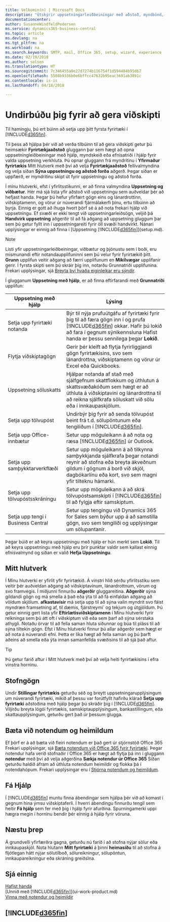 ```yaml
---
title: Velkomin(n) | Microsoft Docs
description: "Útskýrir uppsetningarleiðbeiningar með aðstoð, myndbönd, hjálparefni og síður og glugga sem skal nota til undirbúnings fyrir viðskipti í Business Central."
documentationcenter: 
author: SusanneWindfeldPedersen
ms.service: dynamics365-business-central
ms.topic: article
ms.devlang: na
ms.tgt_pltfrm: na
ms.workload: na
ms.search.keywords: SMTP, mail, Office 365, setup, wizard, experience
ms.date: 02/19/2018
ms.author: solsen
ms.translationtype: HT
ms.sourcegitcommit: 7c346455a9e27d7274b116754f1d594484b95d67
ms.openlocfilehash: 5508b9336b0e6bffcc47632b95eac3691ab3891c
ms.contentlocale: is-is
ms.lasthandoff: 04/18/2018

---
```

# <a name="getting-ready-for-doing-business"></a>Undirbúðu þig fyrir að gera viðskipti
Til hamingju, þú ert búinn að setja upp þitt fyrsta fyrirtæki í [!INCLUDE[d365fin](includes/d365fin_md.md)].

Til þess að hjálpa þér við að verða tilbúinn til að gera viðskipti getur þú heimsækir **Fyrirtækjaaðstoð** gluggann þar sem hægt að opna uppsetningleiðbeiningar með hjálp, myndskeið eða efnisatriði í hjálp fyrir valda uppsetning verkhluta. Þú opnar gluggann frá myndritinu í **Yfirmaður fyrirtækis** Mitt hlutverk með því að velja **Fyrirtækjaaðstoð** fellivalmyndina og velja síðan **Sýna uppsetningu og aðstoð forða** aðgerð. Þegar síðan er uppfærð, er myndritinu skipt út fyrir uppsetningu og aðstoð forða.

Í mínu hlutverki, efst í yfirlitsstikunni, er að finna valmyndina **Uppsetning og viðbætur**. Hér má sjá lista yfir aðstoð við uppsetningu sem auðveldar þér að hefjast handa. Þegar þú hefur yfirfært gögn eins og lánardrottinn, viðskiptamenn, og vörur úr núverandi fjármálakerfi þínu, ertu tilbúinn að byrja. Einnig er gott að íhuga hvort þörf sé á að nota frekari hjálp við uppsetningu. Ef svæði er ekki tengt við uppsetningarleiðsögn, veljið þá **Handvirk uppsetning** aðgerðir til að fá aðgang að uppsetning gluggum þar sem þú getur fyllt inn í uppsetningareiti fyrir öll svæði handvirkt. Nánari upplýsingar er einnig að finna í [Uppsetning [!INCLUDE[d365fin](includes/d365fin_md.md)]](setup.md).

> [!NOTE]  
>   Listi yfir uppsetningarleiðbeiningar, viðbætur og þjónustu sem í boði, eru mismunandi eftir notandaupplifuninni sem þú velur fyrir fyrirtækið þitt. **Grunn** upplifun veitir aðgang að færri upplifunum en **Mikilvægar** upplifanir gerir. Í fyrsta skipti sem þú skráir þig inn, notarðu Grunnatriði upplifunina. Frekari upplýsingar, sjá [Breyta því hvaða eiginleikar eru sýndir](ui-experiences.md).

Í glugganum **Uppsetning með hjálp**, er að finna eftirfarandi með **Grunnatriði** upplifun:

| Uppsetning með hjálp | Lýsing |
| --- | --- |
| Setja upp fyrirtæki notanda |Býr til nýja prufuútgáfu af fyrirtæki fyrir þig til að færa gögn inn í og prufa [!INCLUDE[d365fin](includes/d365fin_md.md)] okkar. Hafir þú lokið að fara í gegnum sýnikennsluna Hafist handa er þessu sennilega þegar **Lokið**. |
| Flytja viðskiptagögn |Gerir þér kleift að flytja fyrirliggjandi gögn fyrirtækisins, svo sem lánardrottna, viðskiptamenn og vörur úr Excel eða Quickbooks. |
| Uppsetning söluskatts |Hjálpar notanda af stað með sjálfgefnum skattflokkum og úthlutun á skattsvæðakóðum sem hægt er að úthluta á viðskiptavini og lánardrottna til að reikna sjálfkrafa söluskatt við sölu eða í innkaupaskjölum. |
| Setja upp tölvupóst |Undirbýr þig fyrir að senda tölvupóst beint frá t.d. sölupöntunum eða tengiliðum í [!INCLUDE[d365fin](includes/d365fin_md.md)]. |
| Setja upp Office-innbætur |Setur upp möguleikann á að nota og ræsa [!INCLUDE[d365fin](includes/d365fin_md.md)] úr Outlook. |
| Setja upp samþykktarverkflæði |Setur upp möguleikann á að tilkynna samþykkjanda sjálfkrafa þegar notandi reynir að stofna eða breyta ákveðnum gildum í gögnum á borð við skjöl, dagbókarlínu eða kort, svo sem magni yfir tilteknu hámarki. |
| Setja upp tölvupóstsskráningu |Setur upp möguleikann á að skrá tölvupóstsamskipti í [!INCLUDE[d365fin](includes/d365fin_md.md)] til að fylgja eftir samskiptum. |
| Setja upp tengi í Business Central |Setur upp tengingu við Dynamics 365 for Sales sem býður upp á að samstilla gögn, svo sem tengiliði og upplýsingar um sölupantanir. |

Þegar búið er að keyra uppsetningu með hjálp er hún merkt sem **Lokið**. Til að keyra uppsetningu með hjálp eru þrír punktar valdir sem kallast einnig efnisvalmynd og síðan er valið **Hefja Uppsetningu**.

## <a name="role-center"></a>Mitt hlutverk
Í Mínu hlutverki er yfirlit yfir fyrirtækið. Á vinstri hlið sérðu yfirlitsstiku sem veitir þér auðveldan aðgang að viðskiptavinum, lánardrottnum, vörum og svo framvegis. Í miðjunni finnurðu **aðgerðir** gluggareitina. **Aðgerðir** sýna gildandi gögn og má smella á það eða ýta til að fá einfaldan aðgang að völdum skjölum. **afkastavísir** má setja upp til að sýna valin myndrit svo fáist myndræn framsetning af, til dæmis, fjárstreymi´ og tekjum og útgjöldum. Þú getur einnig gert lista yfir **Eftirlætisviðskiptamenn** í Mínu hlutverki fyrir reikninga sem þú átt oft í viðskiptum við eða sem þarf að sýna sérstaka athygli.
Notaðu örvar til að fella saman hluta síðunnar og búa til pláss til að sýna tiltekin gögn. Efst í Mínu hlutverki finnur þú allar aðgerðir sem hægt er að nota á núverandi efni. Þetta er líka hægt að fella saman og þú þarft aðeins að smella eða ýta innan samanfellda svæðisins til að sjá það aftur.

> [!TIP]  
> Þú getur farið aftur í Mitt hlutverk með því að velja heiti fyrirtækisins í efra vinstra horninu.

## <a name="company-information"></a>Stofngögn
Undir **Stillingar fyrirtækis** geturðu séð og breytt uppsetningarupplýsingum um núverandi fyrirtæki, mikið af þessu var forútfyllt hafirðu klárað **Setja upp fyrirtæki** aðstoðina með hjálp þegar þú skráðir þig í [!INCLUDE[d365fin](includes/d365fin_md.md)]. Viljirðu breyta lógói fyrirtækis, samskiptaupplýsingum, bankastillingum, eða skattaupplýsingum, geturðu gert það úr þessum glugga.    

## <a name="adding-users-and-permissions"></a>Bæta við notendum og heimildum
Ef þörf er á að bæta við fleiri notendum er það gert úr stjórnstöð Office 365 Frekari upplýsingar, sjá [Bæta notendum við Office 365 fyrir fyrirtæki](https://support.office.com/en-us/article/Add-users-to-Office-365-for-business-435ccec3-09dd-4587-9ebd-2f3cad6bc2bc). Þegar notendur hafa verið stofnaðir í Office 365 er hægt að flytja þá inn í gluggann **notendur** með því að velja aðgerðina **Sækja notendur úr Office 365** Síðan geturðu haldið áfram að úthluta notendum heimildir og flokka þá í notendahópum. Frekari upplýsingar eru í [Stjórna notendum og heimildum](ui-how-users-permissions.md).  

## <a name="getting-help"></a>Fá Hjálp
Í [!INCLUDE[d365fin](includes/d365fin_md.md)] muntu finna ábendingar sem hjálpa þér við að komast í gegnum hina ýmsu viðskiptaferli. Í hverri ábendingu finnurðu tengil sem heitir **Fá hjálp** sem fer með þig í hjálp fyrir afurðina. Spurningamerki uppi hægra megin í horninu bendir þér einnig á hjálp fyrir vöruna.

## <a name="next-steps"></a>Næstu þrep
Á grundvelli yfirfærðra gagna, geturðu nú farið í að stofna nýjar sölur eða innkaupaskjöl. Nota hlutann **Mitt fyrirtæki** á þinni **heimasíðu** til að stofna á fljótlegan hátt nýjar sölutilboð, sölureikningur, sölupöntun, innkaupareikningur eða skráning greiðslna.

## <a name="see-also"></a>Sjá einnig
[Hafist handa](product-get-started.md)  
[Unnið með [!INCLUDE[d365fin](includes/d365fin_md.md)]](ui-work-product.md)  
[Vinna með notendur og heimildir](ui-how-users-permissions.md)

## [!INCLUDE[d365fin](includes/free_trial_md.md)]  
 

